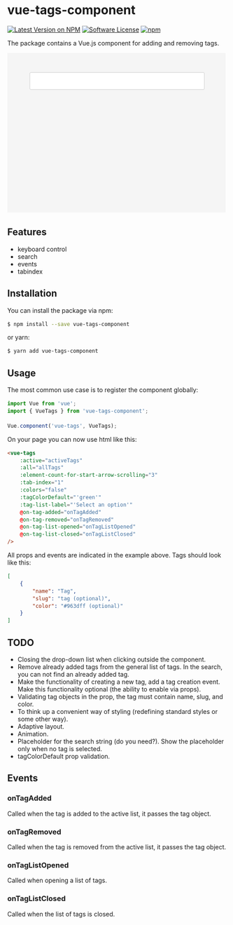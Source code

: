 # vue-tags-component

[![Latest Version on NPM](https://img.shields.io/npm/v/vue-tags-component.svg?style=flat-square)](https://npmjs.com/package/vue-tags-component)
[![Software License](https://img.shields.io/badge/license-MIT-brightgreen.svg?style=flat-square)](LICENSE.md)
[![npm](https://img.shields.io/npm/dt/vue-tags-component.svg?style=flat-square)](https://www.npmjs.com/package/vue-tags-component)

The package contains a Vue.js component for adding and removing tags.

![](screenshot.gif)

## Features

- keyboard control
- search
- events
- tabindex

## Installation

You can install the package via npm:

```sh
$ npm install --save vue-tags-component
```
or yarn:

```sh
$ yarn add vue-tags-component
```

## Usage

The most common use case is to register the component globally:

```js
import Vue from 'vue';
import { VueTags } from 'vue-tags-component';

Vue.component('vue-tags', VueTags);
```

On your page you can now use html like this:

```html
<vue-tags
    :active="activeTags"
    :all="allTags"
    :element-count-for-start-arrow-scrolling="3"
    :tab-index="1"
    :colors="false"
    :tagColorDefault="'green'"
    :tag-list-label="'Select an option'"
    @on-tag-added="onTagAdded"
    @on-tag-removed="onTagRemoved"
    @on-tag-list-opened="onTagListOpened"
    @on-tag-list-closed="onTagListClosed"
/>
```

All props and events are indicated in the example above. Tags should look like this:

```json
[
    {
        "name": "Tag",
        "slug": "tag (optional)",
        "color": "#963dff (optional)"
    }
]
```

## TODO

- Closing the drop-down list when clicking outside the component.
- Remove already added tags from the general list of tags. In the search, you can not find an already added tag.
- Make the functionality of creating a new tag, add a tag creation event. Make this functionality optional (the ability to enable via props).
- Validating tag objects in the prop, the tag must contain name, slug, and color.
- To think up a convenient way of styling (redefining standard styles or some other way).
- Adaptive layout.
- Animation.
- Placeholder for the search string (do you need?). Show the placeholder only when no tag is selected.
- tagColorDefault prop validation.

## Events

### onTagAdded

Called when the tag is added to the active list, it passes the tag object.

### onTagRemoved

Called when the tag is removed from the active list, it passes the tag object.

### onTagListOpened

Called when opening a list of tags.

### onTagListClosed

Called when the list of tags is closed.